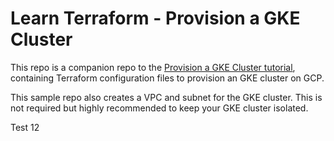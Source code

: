 # Learn Terraform - Provision a GKE Cluster

This repo is a companion repo to the [Provision a GKE Cluster tutorial](https://developer.hashicorp.com/terraform/tutorials/kubernetes/gke), containing Terraform configuration files to provision an GKE cluster on GCP.

This sample repo also creates a VPC and subnet for the GKE cluster. This is not
required but highly recommended to keep your GKE cluster isolated.

Test 12

